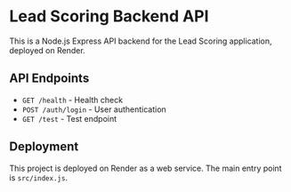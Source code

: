 # Lead Scoring Backend API

This is a Node.js Express API backend for the Lead Scoring application, deployed on Render.

## API Endpoints

- `GET /health` - Health check
- `POST /auth/login` - User authentication
- `GET /test` - Test endpoint

## Deployment

This project is deployed on Render as a web service. The main entry point is `src/index.js`.
